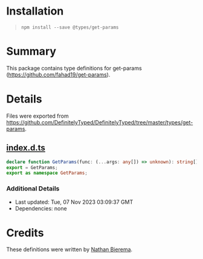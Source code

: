 # Installation
> `npm install --save @types/get-params`

# Summary
This package contains type definitions for get-params (https://github.com/fahad19/get-params).

# Details
Files were exported from https://github.com/DefinitelyTyped/DefinitelyTyped/tree/master/types/get-params.
## [index.d.ts](https://github.com/DefinitelyTyped/DefinitelyTyped/tree/master/types/get-params/index.d.ts)
````ts
declare function GetParams(func: (...args: any[]) => unknown): string[];
export = GetParams;
export as namespace GetParams;

````

### Additional Details
 * Last updated: Tue, 07 Nov 2023 03:09:37 GMT
 * Dependencies: none

# Credits
These definitions were written by [Nathan Bierema](https://github.com/Methuselah96).
